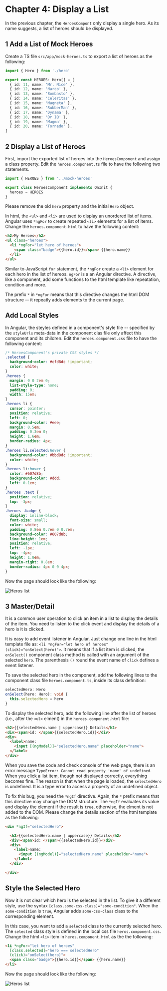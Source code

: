 # Chapter 4: Display a List

In the previous chapter, the `HeroesCompont` only display a single hero. As its name suggests, a list of heroes should be displayed.

## 1 Add a List of Mock Heroes

Create a TS file `src/app/mock-heroes.ts` to export a list of heroes as the following:

```ts
import { Hero } from './hero'

export const HEROES: Hero[] = [
  { id: 11, name: 'Mr. Nice' },
  { id: 12, name: 'Narco' },
  { id: 13, name: 'Bombasto' },
  { id: 14, name: 'Celeritas' },
  { id: 15, name: 'Magneta' },
  { id: 16, name: 'RubberMan' },
  { id: 17, name: 'Dynama' },
  { id: 18, name: 'Dr IQ' },
  { id: 19, name: 'Magma' },
  { id: 20, name: 'Tornado' },
]
```

## 2 Display a List of Heroes

First, import the exported list of heroes into the `HeroesComponent` and assign a class property. Edit the `heroes.component.ts` file to have the following two statements.

```ts
import { HEROES } from '../mock-heroes'

export class HeroesComponent implements OnInit {
  heroes = HEROES
}
```

Please remove the old `hero` property and the initial `Hero` object.

In html, the `<ul>` and `<li>` are used to display an unordered list of items. Angular uses `*ngFor` to create repeated `<li>` elements for a list of items. Change the `heroes.component.html` to have the following content:

```html
<h2>My Heroes</h2>
<ul class="heroes">
  <li *ngFor="let hero of heroes">
    <span class="badge">{{hero.id}}</span> {{hero.name}}
  </li>
</ul>
```

Similar to JavaScript `for` statement, the `*ngFor` create a `<li>` element for each hero in the list of hereos. `ngFor` is a an Angular directive. A directive, like a component, add some functions to the html template like repeatation, condition and more.

The prefix `*` in `*ngFor` means that this directive changes the html DOM structure -- it repeatly adds elements to the current page.

## Add Local Styles

In Angular, the steyles defined in a component's style file -- specified by the `styleUrls` meta-data in the component clas file only affect this component and its children. Edit the `heroes.component.css` file to have the following content:

```css
/* HeroesComponent's private CSS styles */
.selected {
  background-color: #cfd8dc !important;
  color: white;
}
.heroes {
  margin: 0 0 2em 0;
  list-style-type: none;
  padding: 0;
  width: 15em;
}
.heroes li {
  cursor: pointer;
  position: relative;
  left: 0;
  background-color: #eee;
  margin: 0.5em;
  padding: 0.3em 0;
  height: 1.6em;
  border-radius: 4px;
}
.heroes li.selected:hover {
  background-color: #bbd8dc !important;
  color: white;
}
.heroes li:hover {
  color: #607d8b;
  background-color: #ddd;
  left: 0.1em;
}
.heroes .text {
  position: relative;
  top: -3px;
}
.heroes .badge {
  display: inline-block;
  font-size: small;
  color: white;
  padding: 0.8em 0.7em 0 0.7em;
  background-color: #607d8b;
  line-height: 1em;
  position: relative;
  left: -1px;
  top: -4px;
  height: 1.8em;
  margin-right: 0.8em;
  border-radius: 4px 0 0 4px;
}
```

Now the page should look like the following:

![Heros list](./ch04-1.png)

## 3 Master/Detail

It is a common user operation to click an item in a list to display the details of the item. You need to listen to the click event and display the details of a hero is it is clicked.

It is easy to add event listener in Angular. Just change one line in the html template file as: `<li *ngFor="let hero of heroes" (click)="onSelect(hero)">`. It means that if a list item is clicked, the `onSelect()` component class method is called with an argument of the selected `hero`. The parenthesis `()` round the event name of `click` defines a event listener.

To save the selected hero in the component, add the following lines to the component class file `heroes.component.ts`, inside its class definition:

```ts
selectedHero: Hero
onSelect(hero: Hero): void {
  this.selectedHero = hero
}
```

To display the selected hero, add the following line after the list of heroes (i.e., after the `<ul>` elment) in the `heroes.component.html` file:

```html
<h2>{{selectedHero.name | uppercase}} Details</h2>
<div><span>id: </span>{{selectedHero.id}}</div>
<div>
  <label>name:
    <input [(ngModel)]="selectedHero.name" placeholder="name">
  </label>
</div>
```

When you save the code and check console of the web page, there is an error message `TypeError: Cannot read property 'name' of undefined`. When you click a list item, though not displayed correctly, everything becomes fine. The reason is that when the page is loaded, the `selectedHero` is undefined. It is a type error to access a property of an undefined object.

To fix this bug, you need the `*ngIf` directive. Again, the `*` prefix means that this directive may change the DOM structure. The `*ngIf` evaluates its value and display the element if the result is `true`, otherwise, the elment is not added to the DOM. Please change the details section of the html template as the following:

```html
<div *ngIf="selectedHero">

  <h2>{{selectedHero.name | uppercase}} Details</h2>
  <div><span>id: </span>{{selectedHero.id}}</div>
  <div>
    <label>name:
      <input [(ngModel)]="selectedHero.name" placeholder="name">
    </label>
  </div>

</div>
```

## Style the Selected Hero

Now it is not clear which hero is the selected in the list. To give it a different style, use the syntax `[class.some-css-class]="some-condition"`. When the `some-condition` is `true`, Angular adds `some-css-class` class to the corresponding element.

In this case, you want to add a `selected` class to the currently selected hero. The `selected` class style is defined in the local css file `heros.component.css`. Change the html `<li>` item in `heros.component.html` as the the following:

```html
<li *ngFor="let hero of heroes"
  [class.selected]="hero === selectedHero"
  (click)="onSelect(hero)">
  <span class="badge">{{hero.id}}</span> {{hero.name}}
</li>
```

Now the page should look like the following:

![Heros list](./ch04-2.png)
